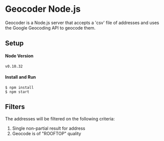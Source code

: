 # Geocoder Node.js

Geocoder is a Node.js server that accepts a 'csv' file of addresses and uses the Google Geocoding API to geocode them.

## Setup

#### Node Version

`v0.10.32`

#### Install and Run

```
$ npm install
$ npm start
```

## Filters

The addresses will be filtered on the following criteria:

1. Single non-partial result for address
2. Geocode is of "ROOFTOP" quality
